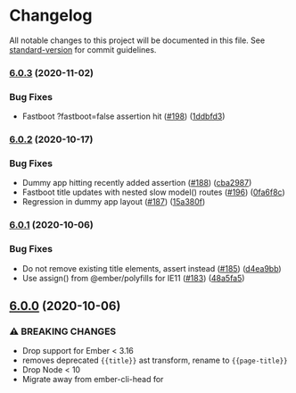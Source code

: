 # Changelog

All notable changes to this project will be documented in this file. See [standard-version](https://github.com/conventional-changelog/standard-version) for commit guidelines.

### [6.0.3](https://github.com/ember-cli/ember-page-title/compare/v6.0.2...v6.0.3) (2020-11-02)


### Bug Fixes

* Fastboot ?fastboot=false assertion hit ([#198](https://github.com/ember-cli/ember-page-title/issues/198)) ([1ddbfd3](https://github.com/ember-cli/ember-page-title/commit/1ddbfd3f728f94e7f17bc75e963331ae4dfac102))

### [6.0.2](https://github.com/ember-cli/ember-page-title/compare/v6.0.1...v6.0.2) (2020-10-17)


### Bug Fixes

* Dummy app hitting recently added assertion ([#188](https://github.com/ember-cli/ember-page-title/issues/188)) ([cba2987](https://github.com/ember-cli/ember-page-title/commit/cba2987679308ef6669655205410b77c7ca263b7))
* Fastboot title updates with nested slow model() routes ([#196](https://github.com/ember-cli/ember-page-title/issues/196)) ([0fa6f8c](https://github.com/ember-cli/ember-page-title/commit/0fa6f8cede1bd5ab552fcc0ee29cb47197c7bfb4))
* Regression in dummy app layout ([#187](https://github.com/ember-cli/ember-page-title/issues/187)) ([15a380f](https://github.com/ember-cli/ember-page-title/commit/15a380fc3864e8d55be143bb14e9991c9189f281))

### [6.0.1](https://github.com/ember-cli/ember-page-title/compare/v6.0.0...v6.0.1) (2020-10-06)


### Bug Fixes

* Do not remove existing title elements, assert instead ([#185](https://github.com/ember-cli/ember-page-title/issues/185)) ([d4ea9bb](https://github.com/ember-cli/ember-page-title/commit/d4ea9bb8174c2ac8a9ece9031553e143dd10b661))
* Use assign() from @ember/polyfills for IE11 ([#183](https://github.com/ember-cli/ember-page-title/issues/183)) ([48a5fa5](https://github.com/ember-cli/ember-page-title/commit/48a5fa5b1c4c348948e9bb2235876fd9b1ecb0cb))

## [6.0.0](https://github.com/ember-cli/ember-page-title/compare/v5.2.4...v6.0.0) (2020-10-06)

### ⚠ BREAKING CHANGES

- Drop support for Ember < 3.16
- removes deprecated `{{title}}` ast transform, rename to `{{page-title}}`
- Drop Node < 10
- Migrate away from ember-cli-head for <title> updates

### Features

- Blueprint removes <title> from app/index.html upon install for FastBoot ([#177](https://github.com/ember-cli/ember-page-title/issues/177)) ([84a39f0](https://github.com/ember-cli/ember-page-title/commit/84a39f027cd592a748089442222934438d99cd61))

### Bug Fixes

- Clean up head.hbs being generated by blueprint ([#175](https://github.com/ember-cli/ember-page-title/issues/175)) ([7266d6b](https://github.com/ember-cli/ember-page-title/commit/7266d6b0b551d2b00d73b5425da40026384d5917))
- don't use classic on addon ([2bc2ca4](https://github.com/ember-cli/ember-page-title/commit/2bc2ca42937bbde36e1f2541aca7588bd2f84aea))
- Improvements for blueprint index.html title removal ([#179](https://github.com/ember-cli/ember-page-title/issues/179)) ([6fdf2b2](https://github.com/ember-cli/ember-page-title/commit/6fdf2b2d0398dfbd9d8a8ea392041466f31eed08))
- Migrate away from ember-cli-head for <title> updates ([#168](https://github.com/ember-cli/ember-page-title/issues/168)) ([f8fff84](https://github.com/ember-cli/ember-page-title/commit/f8fff84c142aab9b661e395c1586110fdda495f2))
- remove deprecated {{title}} ast transform ([#176](https://github.com/ember-cli/ember-page-title/issues/176)) ([0c7b999](https://github.com/ember-cli/ember-page-title/commit/0c7b9997106265da8a8d7ab3907686548a912bb9))
- remove ember-copy ([0977897](https://github.com/ember-cli/ember-page-title/commit/0977897a46ff6efafc28a8780b8ca06adb2e08a7))
- update dependencies and tweak description ([0ce446c](https://github.com/ember-cli/ember-page-title/commit/0ce446ca32f1c6b13f774307b351609772be3378))
- Update Ember codemod v3.20.2...v3.21.2 ([f48a437](https://github.com/ember-cli/ember-page-title/commit/f48a4374d6c929987e7f4092365c8d0e45bbaa8d))
- Update ember-cli-head to v1.0.0 ([#162](https://github.com/ember-cli/ember-page-title/issues/162)) ([4f249a9](https://github.com/ember-cli/ember-page-title/commit/4f249a978bbaf5684502c82bfff2c5f59ef967de))
- Use service:router routeDidChange instead ([#178](https://github.com/ember-cli/ember-page-title/issues/178)) ([af3a830](https://github.com/ember-cli/ember-page-title/commit/af3a830ac72fc49d6ef8a09f09ed4fec84a17d54))

### [5.2.4](https://github.com/ember-cli/ember-page-title/compare/v5.2.3...v5.2.4) (2020-06-06)

### [5.2.3](https://github.com/ember-cli/ember-page-title/compare/v5.2.2...v5.2.3) (2020-06-06)

### Bug Fixes

- add back title to tests ([cbdb039](https://github.com/ember-cli/ember-page-title/commit/cbdb0394839623b6bc35e6dd493abd3081b0a731))
- remove usage of {{title}} in dummy ([cab3aa2](https://github.com/ember-cli/ember-page-title/commit/cab3aa21f84d409507b8664b6bb870ee4580838f))

### [5.2.2](https://github.com/ember-cli/ember-page-title/compare/v5.2.1...v5.2.2) (2020-06-06)

### Bug Fixes

- deprecate usage of `{{title}}` ([2a9e46d](https://github.com/ember-cli/ember-page-title/commit/2a9e46d7f86dc9eabe5bb0e6ed4643ec6982d226))
- inject page title list to component in dummy ([659d76e](https://github.com/ember-cli/ember-page-title/commit/659d76edc5f6c84b661ab0a830091dd2ea01da2f))
- title removed in tests ([b89ba58](https://github.com/ember-cli/ember-page-title/commit/b89ba58ff1d0a9c2eb6d99508871e2408674d8ab))

### [5.2.1](https://github.com/ember-cli/ember-page-title/compare/v5.2.0...v5.2.1) (2020-02-05)

## 5.2.0 (2020-02-05)

### Features

- Make it possible to specify that a token should ALWAYS be in front ([#152](https://github.com/ember-cli/ember-page-title/issues/152)) ([f4e643f](https://github.com/ember-cli/ember-page-title/commit/f4e643fcf760def9dae68e860b3c00d517a9ed9e))
- Moved default config processing to service init() ([#157](https://github.com/ember-cli/ember-page-title/issues/157)) ([e428777](https://github.com/ember-cli/ember-page-title/commit/e428777f0b8d4087f6c701c7da324684e035356a))

### Bug Fixes

- Allow for parallel babel builds ([#159](https://github.com/ember-cli/ember-page-title/issues/159)) ([78853db](https://github.com/ember-cli/ember-page-title/commit/78853db7cda98ce7b050d7dc89387a4372951c37))
- dependency audit ([2ffaf3b](https://github.com/ember-cli/ember-page-title/commit/2ffaf3b36fc6cc454dbedac548a0b30d65015f42))
- **dummy:** update github link ([bd8bf46](https://github.com/ember-cli/ember-page-title/commit/bd8bf46e81b24d465874bf910158c670d602c088))
- **package:** update ember-cli-head to version 0.3.0 ([86951cc](https://github.com/ember-cli/ember-page-title/commit/86951cc4f9c04414a552e20806b3405ac90e0ce2))
- **package:** update ember-cli-htmlbars to version 2.0.1 ([873c070](https://github.com/ember-cli/ember-page-title/commit/873c07097cbc7365393b5353a8e881be6d3ad40d)), closes [#64](https://github.com/ember-cli/ember-page-title/issues/64)
